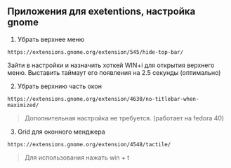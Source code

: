 ## Приложения для exetentions, настройка gnome

1. Убрать верхнее меню
```
https://extensions.gnome.org/extension/545/hide-top-bar/
```
Зайти в настройки и назначить хоткей WIN+i для открытия верхнего меню. Выставить таймаут его появления на 2.5 секунды (оптимально)

2. Убрать верхнию часть окон
```
https://extensions.gnome.org/extension/4630/no-titlebar-when-maximized/
```
> Дополнительная настройка не требуется. (работает на fedora 40)

3. Grid для оконного менджера
```
https://extensions.gnome.org/extension/4548/tactile/
```
> Для использования нажать win + t